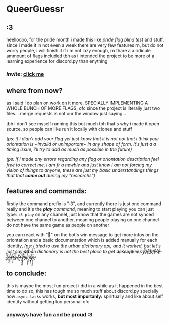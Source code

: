 # QueerGuessr

## :3
heelloooo, for the pride month i made this like *pride flag blind test* and stuff, since i made it in not even a week there are very few features rn, but do not worry people, i will finish it if i'm not lazy enough, rn thare a a ridicule ammount of flags included tbh as i intended the project to be more of a learning experience for discord.py than enything
### *invite*: [click me](https://discord.com/oauth2/authorize?client_id=1376836324207755335&scope=bot&permissions=2147608640)

## where from now?
as i said i do plan on work on it more, SPECIALLY IMPLEMENTING A WHOLE BUNCH OF MORE FLAGS, ofc since the project is literally just two files... merge requests is not our the window just saying...

tbh i don't see myself running this bot much tbh that's why i made it open source, so people can like run it locally with clones and stuff

*(ps: if i didn't add your flag yet just know that it is not not that i think your oriontation is ~invalid or unimportant~ in any shape of form, it's just a a timing issue, i'll try to add as much as possible in the future)*

*(ps: if i made any errors regarding any flag or oriontation description feel free to correct me, i am fr a newbie and just know i am not forcing my vision of things to anyone, these are just my basic understandings things that that **came out** during my "researchs")*

## features and commands:
firstly the command prefix is ":3", and currently there is just one command really and it's the ***play** command*, meaning to start playing you can just type: `:3 play` on any channel, just know that the games are not synced between one channel to another, meaning people playing on one channel do not have the same game as people on another

you can react with "🔁" on the bot's win message to get more infos on the oriontation and a basic documentation which is added manually for each identity, *(ps: i tried to use the urban dictionary api, and it worked, but let's just say urban dictionary is not the best place to get d̷e̷s̸c̷r̷i̷p̸t̷i̷o̴n̷s̷ ̷f̸͒ͅo̸̢̊r̸̜̓ ̴̲͐t̷̲̽h̸͉͝e̷̖̅s̸̹̔ḛ̶͋ ̵͈̈̃̃͗ͅs̸̔̾̕͜o̵͕̫͉̥͊̒̀̕r̶̠̎̂t̵̡̝̘̘͗̋͊ś̵̥̈̃͊ ̷͎̂o̶̟̿f̶̮̈́ ̶͎̯̈́̂͂̒ẗ̸͎̰̘̳̮̪̞́ḧ̶͓́̈́͆̐̓ĩ̴̮͊̐̿͒͑̄͘n̸̛̹̠̼͉̰̤̗͠g̷̨̪͎̜̦͒͋̈́͗̈́͘̕͠ś̶̡͉̗͈̮̱̣͈̓)*

## to conclude:
this is maybe the most fun project i did in a while as it happened in the best time to do so, this has tough me so much stuff about discord.py specially how `async tasks` works, **but most importanly:** spiritually and like about self identity without getting too personal ofc

### anyways have fun and be proud :3